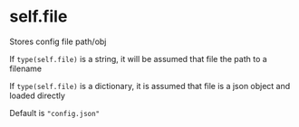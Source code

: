 # self.file

Stores config file path/obj

If `type(self.file)` is a string, it will be assumed that file the path to a filename

If `type(self.file)` is a dictionary, it is assumed that file is a json object and loaded directly

Default is `"config.json"`